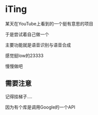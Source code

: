 # iTing

某天在YouTube上看到的一个挺有意思的项目

于是尝试着自己做一个

主要功能就是语音识别与语音合成

感觉挺low的23333

慢慢做吧

## 需要注意
记得挂梯子....

因为有个库是调用Google的一个API
